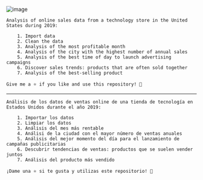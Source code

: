 
![image](https://github.com/cirianodev/Data-Analysis-Python/assets/147123439/cd286ac6-0e53-4be0-91c7-8b5ce32d2629)



	Analysis of online sales data from a technology store in the United States during 2019:

		1. Import data
		2. Clean the data
		3. Analysis of the most profitable month
		4. Analysis of the city with the highest number of annual sales
		5. Analysis of the best time of day to launch advertising campaigns
		6. Discover sales trends: products that are often sold together
		7. Analysis of the best-selling product
	
	Give me a ⭐️ if you like and use this repository! 👏

----------------------------------------------------------------------------------------------------

	Análisis de los datos de ventas online de una tienda de tecnología en Estados Unidos durante el año 2019:

		1. Importar los datos  
		2. Limpiar los datos
		3. Análisis del mes más rentable
		4. Análisi de la ciudad con el mayor número de ventas anuales
		5. Análisis del mejor momento del día para el lanzamiento de campañas publicitarias
		6. Descubrir tendencias de ventas: productos que se suelen vender juntos
		7. Análisis del producto más vendido
	
	¡Dame una ⭐️ si te gusta y utilizas este repositorio! 👏


